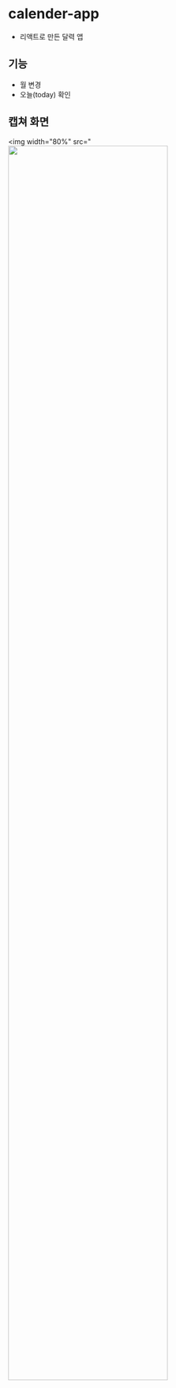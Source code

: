 # calender-app
- 리액트로 만든 달력 앱
## 기능
- 월 변경
- 오늘(today) 확인
## 캡쳐 화면
<img width="80%" src="<img width="80%" src="https://github.com/YOUNGEUN100/calender-app/issues/1#issue-1760220489"/>
